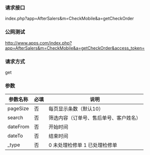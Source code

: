### **请求接口**
index.php?app=AfterSalers&m=CheckMobile&a=getCheckOrder



### **公网测试**
http://www.apps.com/index.php?app=AfterSalers&m=CheckMobile&a=getCheckOrder&access_token=

### **请求方式**
get


### **参数**
| 参数名称  |必填|     说明      |
|------|-----|------|
| pageSize| 否 | 每页显示条数（默认10）   |
| search| 否 | 筛选内容（订单号、售后单号、客户姓名）   |
| dateFrom| 否 | 开始时间   |
| dateTo| 否 | 结束时间   |
| _type| 否 | 0 未处理检修单  1 已处理检修单 |  